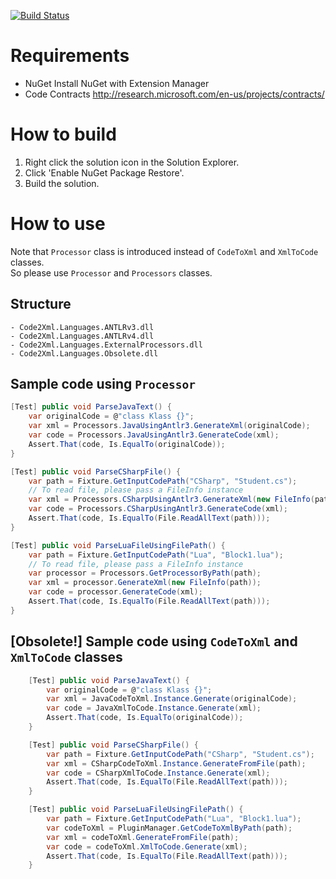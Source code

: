 [![Build Status](https://secure.travis-ci.org/exKAZUu/Code2Xml.png?branch=master)](http://travis-ci.org/exKAZUu/Code2Xml)

# Requirements
* NuGet
Install NuGet with Extension Manager
* Code Contracts
http://research.microsoft.com/en-us/projects/contracts/

# How to build
1. Right click the solution icon in the Solution Explorer.
2. Click 'Enable NuGet Package Restore'.
3. Build the solution.

# How to use
Note that ```Processor``` class is introduced instead of ```CodeToXml``` and ```XmlToCode``` classes.  
So please use ```Processor``` and ```Processors``` classes.

## Structure
	- Code2Xml.Languages.ANTLRv3.dll
	- Code2Xml.Languages.ANTLRv4.dll
	- Code2Xml.Languages.ExternalProcessors.dll
	- Code2Xml.Languages.Obsolete.dll


## Sample code using ```Processor```
```C#
[Test] public void ParseJavaText() {
	var originalCode = @"class Klass {}";
	var xml = Processors.JavaUsingAntlr3.GenerateXml(originalCode);
	var code = Processors.JavaUsingAntlr3.GenerateCode(xml);
	Assert.That(code, Is.EqualTo(originalCode));
}

[Test] public void ParseCSharpFile() {
	var path = Fixture.GetInputCodePath("CSharp", "Student.cs");
	// To read file, please pass a FileInfo instance
	var xml = Processors.CSharpUsingAntlr3.GenerateXml(new FileInfo(path));
	var code = Processors.CSharpUsingAntlr3.GenerateCode(xml);
	Assert.That(code, Is.EqualTo(File.ReadAllText(path)));
}

[Test] public void ParseLuaFileUsingFilePath() {
	var path = Fixture.GetInputCodePath("Lua", "Block1.lua");
	// To read file, please pass a FileInfo instance
	var processor = Processors.GetProcessorByPath(path);
	var xml = processor.GenerateXml(new FileInfo(path));
	var code = processor.GenerateCode(xml);
	Assert.That(code, Is.EqualTo(File.ReadAllText(path)));
}
```

## [Obsolete!] Sample code using ```CodeToXml``` and ```XmlToCode``` classes
```C#
	[Test] public void ParseJavaText() {
		var originalCode = @"class Klass {}";
		var xml = JavaCodeToXml.Instance.Generate(originalCode);
		var code = JavaXmlToCode.Instance.Generate(xml);
		Assert.That(code, Is.EqualTo(originalCode));
	}

	[Test] public void ParseCSharpFile() {
		var path = Fixture.GetInputCodePath("CSharp", "Student.cs");
		var xml = CSharpCodeToXml.Instance.GenerateFromFile(path);
		var code = CSharpXmlToCode.Instance.Generate(xml);
		Assert.That(code, Is.EqualTo(File.ReadAllText(path)));
	}

	[Test] public void ParseLuaFileUsingFilePath() {
		var path = Fixture.GetInputCodePath("Lua", "Block1.lua");
		var codeToXml = PluginManager.GetCodeToXmlByPath(path);
		var xml = codeToXml.GenerateFromFile(path);
		var code = codeToXml.XmlToCode.Generate(xml);
		Assert.That(code, Is.EqualTo(File.ReadAllText(path)));
	}
```

